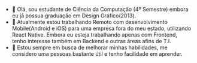 - 👋 Olá, sou estudante de Ciência da Computação (4º Semestre) embora eu já possua graduação em Design Gráfico(2013).
- 👀 Atualmente estou trabalhando Remoto com desenvolvimento Mobile(Android e iOS) para uma empresa fora do meu estado, utilizando React Native. Embora eu esteja trabalhando apenas com Frontend, tenho interesse também em Backend e outras áreas afins de T.I.
- 💞️ Estou sempre em busca de melhorar minhas habilidades, me considero uma pessoas bastante útil e tenho facilidade em aprender.

<!---
alan-cavalcante/alan-cavalcante is a ✨ special ✨ repository because its `README.md` (this file) appears on your GitHub profile.
You can click the Preview link to take a look at your changes.
--->
